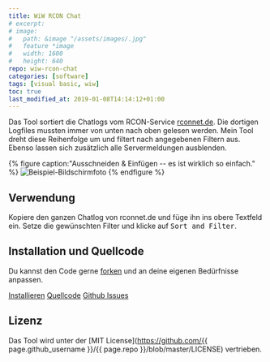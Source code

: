 ```yaml
---
title: WiW RCON Chat
# excerpt: 
# image:
#   path: &image "/assets/images/.jpg"
#   feature *image
#   width: 1600
#   height: 640
repo: wiw-rcon-chat
categories: [software]
tags: [visual basic, wiw]
toc: true
last_modified_at: 2019-01-08T14:14:12+01:00
---
```


Das Tool sortiert die Chatlogs vom RCON-Service [rconnet.de](http://rconnet.de/).
Die dortigen Logfiles mussten immer von unten nach oben gelesen werden. Mein Tool
dreht diese Reihenfolge um und filtert nach angegebenen Filtern aus. Ebenso lassen
sich zusätzlich alle Servermeldungen ausblenden.

{% figure caption:"Ausschneiden & Einfügen -- es ist wirklich so einfach." %}
  ![Beispiel-Bildschirmfoto](/assets/images/wiw-rcon-chat.jpg)
{% endfigure %}

## Verwendung

Kopiere den ganzen Chatlog von rconnet.de und füge ihn ins obere Textfeld ein.
Setze die gewünschten Filter und klicke auf <kbd>Sort and Filter</kbd>.

## Installation und Quellcode

Du kannst den Code gerne [forken](https://help.github.com/en/articles/fork-a-repo)
und an deine eigenen Bedürfnisse anpassen.

<p markdown="0">
  <a href="https://tools.dore.pw/WiW-RCON-Chat/setup.exe" class="btn"
  title="Führe das Setup-Programm aus und installiere das Tool in Windows">Installieren</a>
  <a href="{{ site.author.github }}/{{ page.repo }}"
  class="btn" title="Öffne das Repository auf Github">Quellcode</a>
  <a href="{{ site.author.github }}/{{ page.repo }}/issues"
  class="btn">Github Issues</a>
</p>

## Lizenz

Das Tool wird unter der
[MIT License](https://github.com/{{ page.github_username }}/{{ page.repo }}/blob/master/LICENSE)
vertrieben.
